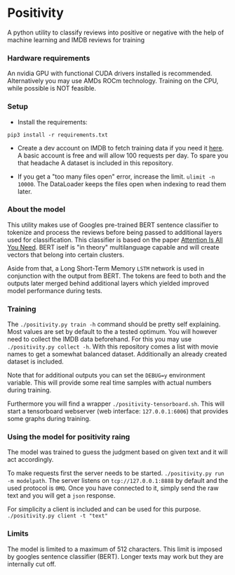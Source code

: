 
# Positivity

A python utility to classify reviews into positive or negative with the help of machine learning and IMDB reviews for training

### Hardware requirements

An nvidia GPU with functional CUDA drivers installed is recommended. Alternatively you may use AMDs ROCm technology. Training on the CPU, while possible is NOT feasible.

### Setup

- Install the requirements:

```
pip3 install -r requirements.txt
```

- Create a dev account on IMDB to fetch training data if you need it [here](https://imdb-api.com/). A basic account is free and will allow 100 requests per day. To spare you that headache A dataset is included in this repository.

- If you get a "too many files open" error, increase the limit. `ulimit -n 10000`. The DataLoader keeps the files open when indexing to read them later.

### About the model

This utility makes use of Googles pre-trained BERT sentence classifier to tokenize and process the reviews before being passed to additional layers used for classification. This classifier is based on the paper [Attention Is All You Need](https://arxiv.org/abs/1706.03762). BERT iself is "in theory" multilanguage capable and will create vectors that belong into certain clusters.

Aside from that, a Long Short-Term Memory `LSTM` network is used in conjunction with the output from BERT. The tokens are feed to both and the outputs later merged behind additional layers which yielded improved model performance during tests.


### Training

The `./positivity.py train -h` command should be pretty self explaining. Most values are set by default to the a tested optimum. You will however need to collect the IMDB data beforehand. For this you may use `./positivity.py collect -h`. With this repository comes a list with movie names to get a somewhat balanced dataset. Additionally an already created dataset is included. 

Note that for additional outputs you can set the `DEBUG=y` environment variable. This will provide some real time samples with actual numbers during training.

Furthermore you will find a wrapper `./positivity-tensorboard.sh`. This will start a tensorboard webserver (web interface: `127.0.0.1:6006`) that provides some graphs during training.

### Using the model for positivity raing

The model was trained to guess the judgment based on given text and it will act accordingly. 

To make requests first the server needs to be started. `./positivity.py run -m modelpath`. The server listens on `tcp://127.0.0.1:8888` by default and the used protocol is `0MQ`. Once you have connected to it, simply send the raw text and you will get a `json` response.

For simplicity a client is included and can be used for this purpose. `./positivity.py client -t "text"`

### Limits

The model is limited to a maximum of 512 characters. This limit is imposed by googles sentence classifier (BERT). Longer texts may work but they are internally cut off. 